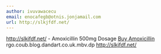 ```yaml
---
author: ivuvawacecu
email: enocafegb@otnis.jonjamail.com
url: http://slkjfdf.net/
---
```


http://slkjfdf.net/ - Amoxicillin 500mg Dosage <a href="http://slkjfdf.net/">Buy Amoxicillin</a> rgo.coub.blog.dandart.co.uk.mbv.dp http://slkjfdf.net/